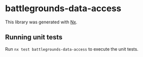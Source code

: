 # battlegrounds-data-access

This library was generated with [Nx](https://nx.dev).

## Running unit tests

Run `nx test battlegrounds-data-access` to execute the unit tests.
